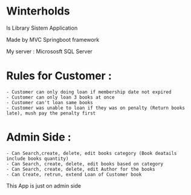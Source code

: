 # Winterholds
Is Library Sistem Application

Made by MVC Springboot framework

My server : Micrososft SQL Server 

# Rules for Customer :
    - Customer can only doing loan if membership date not expired
    - Customer can only loan 3 books at once
    - Customer can't loan same books
    - Customer was unable to loan if they was on penalty (Return books late), mush pay the penalty first

# Admin Side :
    - Can Search,create, delete, edit books category (Book deatails include books quantity)
    - Can Search, create, delete, edit books based on category
    - Can Search, create, delete, edit Author for the books
    - Can Create, retrun, extend Loan of Customer book

This App is just on admin side

      
